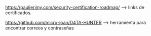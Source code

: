https://pauljerimy.com/security-certification-roadmap/ --> links de certificados.

https://github.com/micro-joan/D4TA-HUNTER --> herramienta para encontrar correos y contraseñas 
